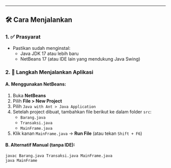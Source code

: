 
---

## 🛠️ Cara Menjalankan

### 1. ✅ Prasyarat

- Pastikan sudah menginstal:
  - Java JDK 17 atau lebih baru  
  - NetBeans 17 (atau IDE lain yang mendukung Java Swing)

### 2. 🚀 Langkah Menjalankan Aplikasi

#### A. Menggunakan NetBeans:

1. Buka **NetBeans**
2. Pilih **File > New Project**
3. Pilih `Java with Ant > Java Application`
4. Setelah project dibuat, tambahkan file berikut ke dalam folder `src`:
    - `Barang.java`
    - `Transaksi.java`
    - `MainFrame.java`
5. Klik kanan `MainFrame.java` → **Run File** (atau tekan `Shift + F6`)

#### B. Alternatif Manual (tanpa IDE):

```bash
javac Barang.java Transaksi.java MainFrame.java
java MainFrame
